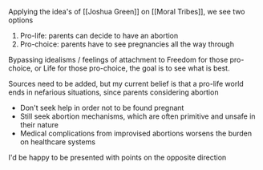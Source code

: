 Applying the idea's of [[Joshua Green]] on [[Moral Tribes]], we see two options

1. Pro-life: parents can decide to have an abortion
2. Pro-choice: parents have to see pregnancies all the way through

Bypassing idealisms / feelings of attachment to Freedom for those pro-choice, or Life for those pro-choice, the goal is to see what is best.

Sources need to be added, but my current belief is that a pro-life world ends in nefarious situations, since parents considering abortion
- Don't seek help in order not to be found pregnant
- Still seek abortion mechanisms, which are often primitive and unsafe in their nature
- Medical complications from improvised abortions worsens the burden on healthcare systems

I'd be happy to be presented with points on the opposite direction